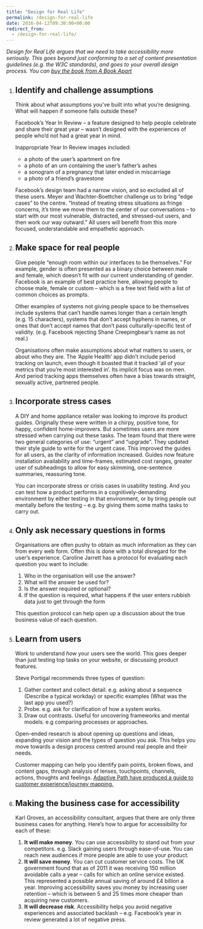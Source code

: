 ```yaml
---
title: "Design for Real Life"
permalink: /design-for-real-life
date: 2016-04-12T09:30:00+00:00
redirect_from:
  - /design-for-real-life/
---
```


*Design for Real Life argues that we need to take accessibility more seriously. This goes beyond just conforming to a set of content presentation guidelines (e.g. the W3C standards), and goes to your overall design process. You can [buy the book from A Book Apart](https://abookapart.com/products/design-for-real-life)*

1. ## Identify and challenge assumptions

   Think about what assumptions you’ve built into what you’re designing. What will happen if someone falls outside these?

   Facebook’s Year In Review – a feature designed to help people celebrate and share their great year – wasn’t designed with the experiences of people who’d not had a great year in mind.

   Inappropriate Year In Review images included:
   - a photo of the user’s apartment on fire
   - a photo of an urn containing the user’s father’s ashes
   - a sonogram of a pregnancy that later ended in miscarriage
   - a photo of a friend’s gravestone

   Facebook’s design team had a narrow vision, and so excluded all of these users. Meyer and Wachter-Boettcher challenge us to bring “edge cases” to the centre. “Instead of treating stress situations as fringe concerns, it’s time we move them to the center of our conversations – to start with our most vulnerable, distracted, and stressed-out users, and then work our way outward.” All users will benefit from this more focused, understandable and empathetic approach.

2. ## Make space for real people

   Give people “enough room within our interfaces to be themselves.” For example, gender is often presented as a binary choice between male and female, which doesn’t fit with our current understanding of gender. Facebook is an example of best practice here, allowing people to choose male, female or custom – which is a free text field with a list of common choices as prompts.

   Other examples of systems not giving people space to be themselves include systems that can’t handle names longer than a certain length (e.g. 15 characters), systems that don’t accept hyphens in names, or ones that don’t accept names that don’t pass culturally-specific test of validity. (e.g. Facebook rejecting Shane Creepingbear’s name as not real.)

   Organisations often make assumptions about what matters to users, or about who they are. The ‘Apple Health’ app didn’t include period tracking on launch, even though it boasted that it tracked ‘all of your metrics that you’re most interested in’. Its implicit focus was on men. And period tracking apps themselves often have a bias towards straight, sexually active, partnered people.

3. ## Incorporate stress cases

   A DIY and home appliance retailer was looking to improve its product guides. Originally these were written in a chirpy, positive tone, for happy, confident home-improvers. But sometimes users are more stressed when carrying out these tasks. The team found that there were two general categories of use: “urgent” and “upgrade”. They updated their style guide to write for the urgent case. This improved the guides for all users, as the clarity of information increased. Guides now feature installation availability and time-frames, estimated cost ranges, greater user of subheadings to allow for easy skimming, one-sentence summaries, reassuring tone.

   You can incorporate stress or crisis cases in usability testing. And you can test how a product performs in a cognitively-demanding environment by either testing in that environment, or by tiring people out mentally before the testing – e.g. by giving them some maths tasks to carry out.

4. ## Only ask necessary questions in forms

   Organisations are often pushy to obtain as much information as they can from every web form. Often this is done with a total disregard for the user’s experience. Caroline Jarrett has a protocol for evaluating each question you want to include:
   1. Who in the organisation will use the answer?
   2. What will the answer be used for?
   3. Is the answer required or optional?
   4. If the question is required, what happens if the user enters rubbish data just to get through the form

   This question protocol can help open up a discussion about the true business value of each question.

5. ## Learn from users

   Work to understand *how* your users see the world. This goes deeper than just testing top tasks on your website, or discussing product features.

   Steve Portigal recommends three types of question:
   1. Gather context and collect detail. e.g. asking about a sequence (Describe a typical workday) or specific examples (What was the last app you used?)
   2. Probe. e.g. ask for clarification of how a system works.
   3. Draw out contrasts. Useful for uncovering frameworks and mental models. e.g comparing processes or approaches.

   Open-ended research is about opening up questions and ideas, expanding your vision and the types of question you ask. This helps you move towards a design process centred around real people and their needs.

   Customer mapping can help you identify pain points, broken flows, and content gaps, through analysis of lenses, touchpoints, channels, actions, thoughts and feelings. [Adaptive Path have produced a guide to customer experience/journey mapping.](http://mappingexperiences.com/)

6. ## Making the business case for accessibility

   Karl Groves, an accessibility consultant, argues that there are only three business cases for anything. Here’s how to argue for accessibility for each of these:
   1. **It will make money**. You can use accessibility to stand out from your competitors. e.g. Slack gaining users through ease-of-use. You can reach new audiences if more people are able to use your product.
   2. **It will save money**. You can cut customer service costs. The UK government found that as of 2011 it was receiving 150 million avoidable calls a year – calls for which an online service existed. This represented a possible annual saving of around £4 billion a year. Improving accessibility saves you money by increasing user retention – which is between 5 and 25 times more cheaper than acquiring new customers.
   3. **It will decrease risk**. Accessibility helps you avoid negative experiences and associated backlash – e.g. Facebook’s year in review generated a lot of negative press.
